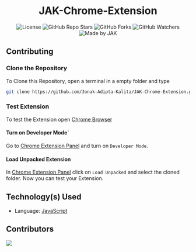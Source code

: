 <div align='center'>

# JAK-Chrome-Extension

![License](https://img.shields.io/github/license/Jonak-Adipta-Kalita/JAK-Chrome-Extension?style=for-the-badge)
![GitHub Repo Stars](https://img.shields.io/github/stars/Jonak-Adipta-Kalita/JAK-Chrome-Extension?style=for-the-badge)
![GitHub Forks](https://img.shields.io/github/forks/Jonak-Adipta-Kalita/JAK-Chrome-Extension?style=for-the-badge)
![GitHub Watchers](https://img.shields.io/github/watchers/Jonak-Adipta-Kalita/JAK-Chrome-Extension?style=for-the-badge)
![Made by JAK](https://img.shields.io/badge/BeastNight%20TV-Made%20by%20JAK-blue?style=for-the-badge)

</div>

## Contributing

### Clone the Repository

To Clone this Repository, open a terminal in a empty folder and type

```bash
git clone https://github.com/Jonak-Adipta-Kalita/JAK-Chrome-Extension.git
```

### Test Extension

To test the Extension open 
[Chrome Browser](https://www.googleadservices.com/pagead/aclk?sa=L&ai=DChcSEwiC94vV_P_yAhV8nUsFHV2qDRcYABAAGgJzZg&ohost=www.google.com&cid=CAESQOD2UOFqLJr2ZMo7Oj1V1Y03IpxpuFITHXnfF1LAdvJzePe_Nq4ZLxgQXDnyHfp58GNhm-VO6zKnDaT0dyqbg9c&sig=AOD64_2O9vqVNN3OxLtxhvl-8WLRimeKCg&q&nis=1&adurl&ved=2ahUKEwid04TV_P_yAhUczjgGHeyrBQwQ0Qx6BAgCEAE)

#### Turn on Developer Mode`

Go to [Chrome Extension Panel](chrome://extensions/) and turn on `Developer Mode`.

#### Load Unpacked Extension
In [Chrome Extension Panel](chrome://extensions/) click on `Load Unpacked` and select the cloned 
folder. Now you can test your Extension.

## Technology(s) Used

-   Language: [JavaScript](https://www.javascript.com/)

## Contributors

<a href = "https://github.com/Jonak-Adipta-Kalita/JAK-Chrome-Extension/graphs/contributors">
	<img src="https://contrib.rocks/image?repo=Jonak-Adipta-Kalita/JAK-Chrome-Extension" />
</a>
